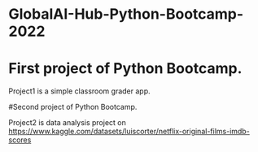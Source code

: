 # GlobalAI-Hub-Python-Bootcamp-2022
# First project of Python Bootcamp.

Project1 is a simple classroom grader app.

#Second project of Python Bootcamp.

Project2 is data analysis project on https://www.kaggle.com/datasets/luiscorter/netflix-original-films-imdb-scores


